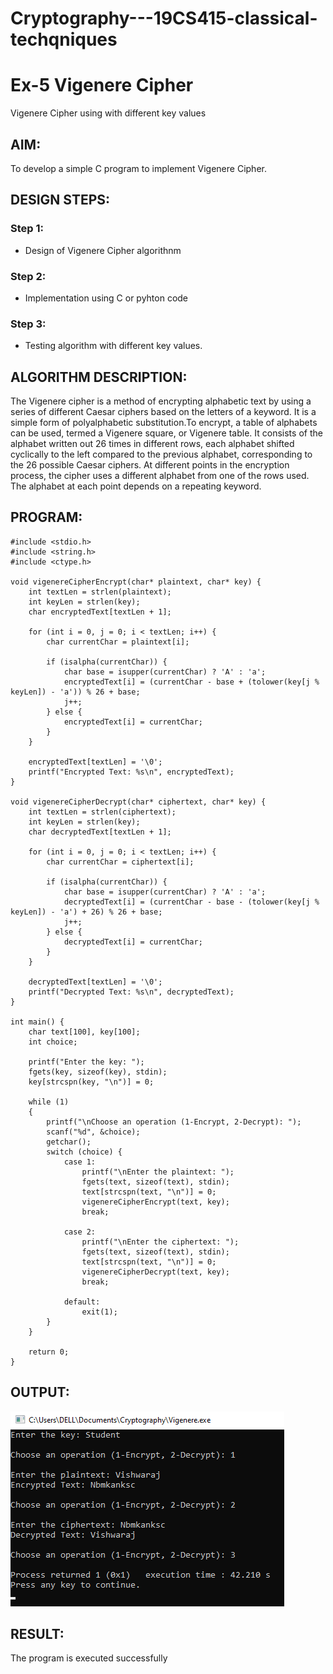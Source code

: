 # Cryptography---19CS415-classical-techqniques
# Ex-5 Vigenere Cipher
Vigenere Cipher using with different key values

## AIM:

To develop a simple C program to implement Vigenere Cipher.

## DESIGN STEPS:

### Step 1:

* Design of Vigenere Cipher algorithnm 

### Step 2:

* Implementation using C or pyhton code

### Step 3:

* Testing algorithm with different key values. 
## ALGORITHM DESCRIPTION:
The Vigenere cipher is a method of encrypting alphabetic text by using a series of different Caesar ciphers based on the letters of a keyword. It is a simple form of polyalphabetic substitution.To encrypt, a table of alphabets can be used, termed a Vigenere square, or Vigenere table. It consists of the alphabet written out 26 times in different rows, each alphabet shifted cyclically to the left compared to the previous alphabet, corresponding to the 26 possible Caesar ciphers. At different points in the encryption process, the cipher uses a different alphabet from one of the rows used. The alphabet at each point depends on a repeating keyword.



## PROGRAM:
```
#include <stdio.h>
#include <string.h>
#include <ctype.h>

void vigenereCipherEncrypt(char* plaintext, char* key) {
    int textLen = strlen(plaintext);
    int keyLen = strlen(key);
    char encryptedText[textLen + 1];

    for (int i = 0, j = 0; i < textLen; i++) {
        char currentChar = plaintext[i];

        if (isalpha(currentChar)) {
            char base = isupper(currentChar) ? 'A' : 'a';
            encryptedText[i] = (currentChar - base + (tolower(key[j % keyLen]) - 'a')) % 26 + base;
            j++;
        } else {
            encryptedText[i] = currentChar;
        }
    }

    encryptedText[textLen] = '\0';
    printf("Encrypted Text: %s\n", encryptedText);
}

void vigenereCipherDecrypt(char* ciphertext, char* key) {
    int textLen = strlen(ciphertext);
    int keyLen = strlen(key);
    char decryptedText[textLen + 1];

    for (int i = 0, j = 0; i < textLen; i++) {
        char currentChar = ciphertext[i];

        if (isalpha(currentChar)) {
            char base = isupper(currentChar) ? 'A' : 'a';
            decryptedText[i] = (currentChar - base - (tolower(key[j % keyLen]) - 'a') + 26) % 26 + base;
            j++;
        } else {
            decryptedText[i] = currentChar;
        }
    }

    decryptedText[textLen] = '\0';
    printf("Decrypted Text: %s\n", decryptedText);
}

int main() {
    char text[100], key[100];
    int choice;

    printf("Enter the key: ");
    fgets(key, sizeof(key), stdin);
    key[strcspn(key, "\n")] = 0;

    while (1)
    {
        printf("\nChoose an operation (1-Encrypt, 2-Decrypt): ");
        scanf("%d", &choice);
        getchar();
        switch (choice) {
            case 1:
                printf("\nEnter the plaintext: ");
                fgets(text, sizeof(text), stdin);
                text[strcspn(text, "\n")] = 0;
                vigenereCipherEncrypt(text, key);
                break;

            case 2:
                printf("\nEnter the ciphertext: ");
                fgets(text, sizeof(text), stdin);
                text[strcspn(text, "\n")] = 0;
                vigenereCipherDecrypt(text, key);
                break;

            default:
                exit(1);
        }
    }

    return 0;
}
```
## OUTPUT:
![alt text](Ex-4.png)
## RESULT:
The program is executed successfully
